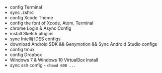 - config Terminal
- sync .zshrc
- config Xcode Theme
- config the font of Xcode, Atom, Terminal
- chrome Login & Async Config
- install Sketch plugins
- sync Intellij IDES configs
- download Android SDK && Genymotion && Sync Android Studio configs
- config tmux
- config Dropbox
- Windows 7 & Windows 10 VirtualBox Install
- sync ssh config - `chmod 600 ...`
